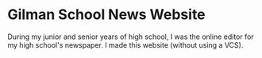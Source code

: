 Gilman School News Website
==========================

During my junior and senior years of high school, I was the online editor for my 
high school's newspaper.  I made this website (without using a VCS).  

